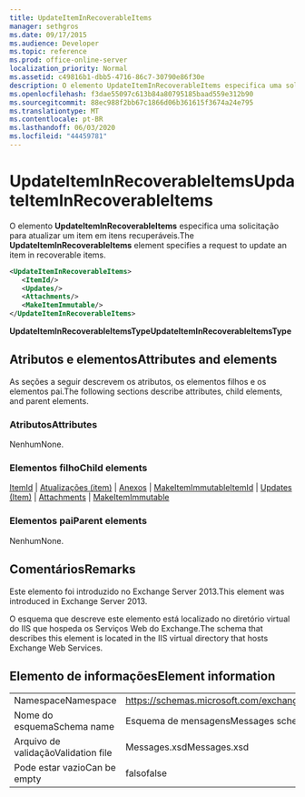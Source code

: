 ```yaml
---
title: UpdateItemInRecoverableItems
manager: sethgros
ms.date: 09/17/2015
ms.audience: Developer
ms.topic: reference
ms.prod: office-online-server
localization_priority: Normal
ms.assetid: c49816b1-dbb5-4716-86c7-30790e86f30e
description: O elemento UpdateItemInRecoverableItems especifica uma solicitação para atualizar um item em itens recuperáveis.
ms.openlocfilehash: f3dae55097c613b84a80795185baad559e312b90
ms.sourcegitcommit: 88ec988f2bb67c1866d06b361615f3674a24e795
ms.translationtype: MT
ms.contentlocale: pt-BR
ms.lasthandoff: 06/03/2020
ms.locfileid: "44459781"
---
```

# <a name="updateiteminrecoverableitems"></a><span data-ttu-id="ff9ea-103">UpdateItemInRecoverableItems</span><span class="sxs-lookup"><span data-stu-id="ff9ea-103">UpdateItemInRecoverableItems</span></span>

<span data-ttu-id="ff9ea-104">O elemento **UpdateItemInRecoverableItems** especifica uma solicitação para atualizar um item em itens recuperáveis.</span><span class="sxs-lookup"><span data-stu-id="ff9ea-104">The **UpdateItemInRecoverableItems** element specifies a request to update an item in recoverable items.</span></span> 
  
```XML
<UpdateItemInRecoverableItems>
   <ItemId/>
   <Updates/>
   <Attachments/>
   <MakeItemImmutable/>
</UpdateItemInRecoverableItems>
```

 <span data-ttu-id="ff9ea-105">**UpdateItemInRecoverableItemsType**</span><span class="sxs-lookup"><span data-stu-id="ff9ea-105">**UpdateItemInRecoverableItemsType**</span></span>
## <a name="attributes-and-elements"></a><span data-ttu-id="ff9ea-106">Atributos e elementos</span><span class="sxs-lookup"><span data-stu-id="ff9ea-106">Attributes and elements</span></span>

<span data-ttu-id="ff9ea-107">As seções a seguir descrevem os atributos, os elementos filhos e os elementos pai.</span><span class="sxs-lookup"><span data-stu-id="ff9ea-107">The following sections describe attributes, child elements, and parent elements.</span></span>
  
### <a name="attributes"></a><span data-ttu-id="ff9ea-108">Atributos</span><span class="sxs-lookup"><span data-stu-id="ff9ea-108">Attributes</span></span>

<span data-ttu-id="ff9ea-109">Nenhum</span><span class="sxs-lookup"><span data-stu-id="ff9ea-109">None.</span></span>
  
### <a name="child-elements"></a><span data-ttu-id="ff9ea-110">Elementos filho</span><span class="sxs-lookup"><span data-stu-id="ff9ea-110">Child elements</span></span>

<span data-ttu-id="ff9ea-111">[ItemId](itemid.md)  |  [Atualizações (item)](updates-item.md)  |  [Anexos](attachments-ex15websvcsotherref.md)  |  [MakeItemImmutable](makeitemimmutable.md)</span><span class="sxs-lookup"><span data-stu-id="ff9ea-111">[ItemId](itemid.md) | [Updates (Item)](updates-item.md) | [Attachments](attachments-ex15websvcsotherref.md) | [MakeItemImmutable](makeitemimmutable.md)</span></span>
  
### <a name="parent-elements"></a><span data-ttu-id="ff9ea-112">Elementos pai</span><span class="sxs-lookup"><span data-stu-id="ff9ea-112">Parent elements</span></span>

<span data-ttu-id="ff9ea-113">Nenhum</span><span class="sxs-lookup"><span data-stu-id="ff9ea-113">None.</span></span>
  
## <a name="remarks"></a><span data-ttu-id="ff9ea-114">Comentários</span><span class="sxs-lookup"><span data-stu-id="ff9ea-114">Remarks</span></span>

<span data-ttu-id="ff9ea-115">Este elemento foi introduzido no Exchange Server 2013.</span><span class="sxs-lookup"><span data-stu-id="ff9ea-115">This element was introduced in Exchange Server 2013.</span></span>
  
<span data-ttu-id="ff9ea-116">O esquema que descreve este elemento está localizado no diretório virtual do IIS que hospeda os Serviços Web do Exchange.</span><span class="sxs-lookup"><span data-stu-id="ff9ea-116">The schema that describes this element is located in the IIS virtual directory that hosts Exchange Web Services.</span></span>
  
## <a name="element-information"></a><span data-ttu-id="ff9ea-117">Elemento de informações</span><span class="sxs-lookup"><span data-stu-id="ff9ea-117">Element information</span></span>

|||
|:-----|:-----|
|<span data-ttu-id="ff9ea-118">Namespace</span><span class="sxs-lookup"><span data-stu-id="ff9ea-118">Namespace</span></span>  <br/> |https://schemas.microsoft.com/exchange/services/2006/messages  <br/> |
|<span data-ttu-id="ff9ea-119">Nome do esquema</span><span class="sxs-lookup"><span data-stu-id="ff9ea-119">Schema name</span></span>  <br/> |<span data-ttu-id="ff9ea-120">Esquema de mensagens</span><span class="sxs-lookup"><span data-stu-id="ff9ea-120">Messages schema</span></span>  <br/> |
|<span data-ttu-id="ff9ea-121">Arquivo de validação</span><span class="sxs-lookup"><span data-stu-id="ff9ea-121">Validation file</span></span>  <br/> |<span data-ttu-id="ff9ea-122">Messages.xsd</span><span class="sxs-lookup"><span data-stu-id="ff9ea-122">Messages.xsd</span></span>  <br/> |
|<span data-ttu-id="ff9ea-123">Pode estar vazio</span><span class="sxs-lookup"><span data-stu-id="ff9ea-123">Can be empty</span></span>  <br/> |<span data-ttu-id="ff9ea-124">falso</span><span class="sxs-lookup"><span data-stu-id="ff9ea-124">false</span></span>  <br/> |
   

